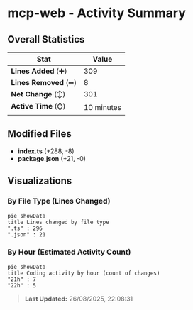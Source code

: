 # mcp-web - Activity Summary 

## Overall Statistics

| Stat                   | Value                                                             |
| ---------------------- | ----------------------------------------------------------------- |
| **Lines Added** (➕)   | 309                                          |
| **Lines Removed** (➖) | 8                                        |
| **Net Change** (↕)    | 301                |
| **Active Time** (⌚)   | 10 minutes |


## Modified Files
- **index.ts** (+288, -8)
- **package.json** (+21, -0)

## Visualizations

### By File Type (Lines Changed)

```mermaid
pie showData
title Lines changed by file type
".ts" : 296
".json" : 21
```

### By Hour (Estimated Activity Count)

```mermaid
pie showData
title Coding activity by hour (count of changes)
"21h" : 7
"22h" : 5
```


> **Last Updated:** 26/08/2025, 22:08:31